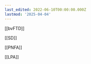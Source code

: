 ```yaml
---
last_edited: 2022-06-10T00:00:00.000Z
lastmod: '2025-04-04'
---
```





  

[[bvFTD]]

[[SD]]

[[PNFA]]

[[LPA]]
